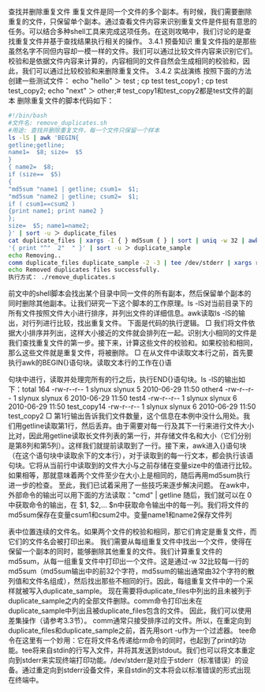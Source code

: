 查找并删除重复文件
重复文件是同一个文件的多个副本。有时候，我们需要删除重复的文件，只保留单个副本。通过查看文件内容来识别重复文件是件挺有意思的任务。可以结合多种shell工具来完成这项任务。在这则攻略中，我们讨论的是查找重复文件并基于查找结果执行相关的操作。
3.4.1 预备知识
重复文件指的是那些虽然名字不同但内容却一模一样的文件。我们可以通过比较文件内容来识别它们。校验和是依据文件内容来计算的，内容相同的文件自然会生成相同的校验和，因此，我们可以通过比较校验和来删除重复文件。
3.4.2 实战演练
按照下面的方法创建一些测试文件： echo "hello" ＞ test ; cp test test_copy1 ; cp test test_copy2; echo "next" ＞ other;# test_copy1和test_copy2都是test文件的副本
删除重复文件的脚本代码如下：

```bash
#!/bin/bash
#文件名: remove_duplicates.sh
#用途: 查找并删除重复文件，每一个文件只保留一个样本
ls -lS | awk 'BEGIN{
getline;getline;
name1=  $8; size=  $5
}
{ name2=  $8;
if (size==  $5)
{
"md5sum "name1 | getline; csum1=  $1;
"md5sum "name2 | getline; csum2=  $1;
if ( csum1==csum2 )
{print name1; print name2 }
};
size=  $5; name1=name2;
}' | sort -u ＞ duplicate_files
cat duplicate_files | xargs -I { } md5sum { } | sort | uniq -w 32 | awk
'{ print "^"  2"  " }' | sort -u ＞ duplicate_sample
echo Removing..
comm duplicate_files duplicate_sample -2 -3 | tee /dev/stderr | xargs rm
echo Removed duplicates files successfully.
执行方式： ./remove_duplicates.s
```

前文中的shell脚本会找出某个目录中同一文件的所有副本，然后保留单个副本的同时删除其他副本。让我们研究一下这个脚本的工作原理。ls -lS对当前目录下的所有文件按照文件大小进行排序，并列出文件的详细信息。awk读取ls -lS的输出，对行列进行比较，找出重复文件。
下面是代码的执行逻辑。
□ 我们将文件依据大小排序并列出，这样大小接近的文件就会排列在一起。识别大小相同的文件是我们查找重复文件的第一步。接下来，计算这些文件的校验和。如果校验和相同，那么这些文件就是重复文件，将被删除。
□ 在从文件中读取文本行之前，首先要执行awk的BEGIN{}语句块。读取文本行的工作在{}语

句块中进行，读取并处理完所有的行之后，执行END{}语句块。ls -lS的输出如下：total 164 -rw-r--r-- 1 slynux slynux 5 2010-06-29 11:50 other4 -rw-r--r-- 1 slynux slynux 6 2010-06-29 11:50 test4 -rw-r--r-- 1 slynux slynux 6 2010-06-29 11:50 test_copy14 -rw-r--r-- 1 slynux slynux 6 2010-06-29 11:50 test_copy2
□ 第1行输出告诉我们文件数量，这个信息在本例中没什么用处。我们用getline读取第1行，然后丢弃。由于需要对每一行及其下一行来进行文件大小比对，因此用getline读取长文件列表的第一行，并存储文件名和大小（它们分别是第8列和第5列）。这样我们就提前读取到了一行。接下来，awk进入{}语句块（在这个语句块中读取余下的文本行），对于读取到的每一行文本，都会执行该语句块。它将从当前行中读取到的文件大小与之前存储在变量size中的值进行比较。如果相等，那就意味着两个文件至少在大小上是相同的，随后再用md5sum执行进一步的检查。
至此，我们已试着采用了一些技巧来逐步解决问题。
在awk中，外部命令的输出可以用下面的方法读取："cmd" | getline
随后，我们就可以在  0中获取命令的输出，在  $1,  $2,…  $n中获取命令输出中的每一列。我们将文件的md5sum保存在变量csum1和csum2中。变量name1和name2保存文件列

表中位置连续的文件名。如果两个文件的校验和相同，那它们肯定是重复文件，而它们的文件名会被打印出来。
我们需要从每组重复文件中找出一个文件，使得在保留一个副本的同时，能够删除其他重复的文件。我们计算重复文件的md5sum，从每一组重复文件中打印出一个文件。这是通过-w 32比较每一行的md5sum（md5sum输出中的前32个字符，md5sum的输出通常由32个字符的散列值和文件名组成），然后找出那些不相同的行。因此，每组重复文件中的一个采样就被写入duplicate_sample。
现在需要将duplicate_files中列出的且未被列于duplicate_sample之内的全部文件删除。comm命令打印出未在duplicate_sample中列出且被duplicate_files包含的文件。
因此，我们可以使用差集操作（请参考3.3节）。
comm通常只接受排序过的文件。所以，在重定向到duplicate_files和duplicate_sample之前，首先用sort -u作为一个过滤器。
tee命令在这里有一个妙用：它在将文件名传递给rm命令的同时，也起到了print的功能。tee将来自stdin的行写入文件，并将其发送到stdout。我们也可以将文本重定向到stderr来实现终端打印功能。/dev/stderr是对应于stderr（标准错误）的设备。通过重定向到stderr设备文件，来自stdin的文本将会以标准错误的形式出现在终端中。